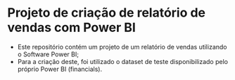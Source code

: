 # Projeto de criação de relatório de vendas com Power BI

- Este repositório contém um projeto de um relatório de vendas utilizando o Software Power BI;
- Para a criação deste, foi utilizado o dataset de teste disponibilizado pelo próprio Power BI (financials).

